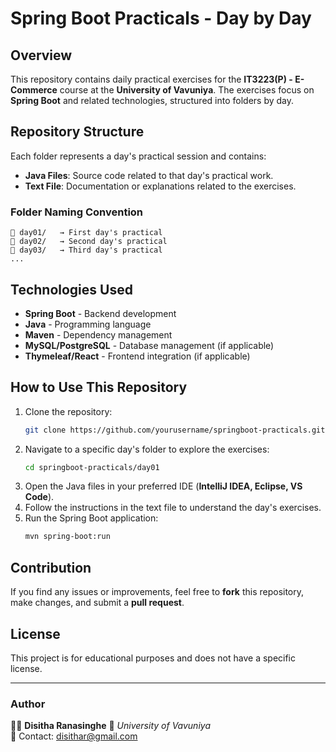# Spring Boot Practicals - Day by Day

## Overview
This repository contains daily practical exercises for the **IT3223(P) - E-Commerce** course at the **University of Vavuniya**. The exercises focus on **Spring Boot** and related technologies, structured into folders by day.

## Repository Structure
Each folder represents a day's practical session and contains:
- **Java Files**: Source code related to that day's practical work.
- **Text File**: Documentation or explanations related to the exercises.

### Folder Naming Convention
```
📂 day01/   → First day's practical
📂 day02/   → Second day's practical
📂 day03/   → Third day's practical
...
```

## Technologies Used
- **Spring Boot** - Backend development
- **Java** - Programming language
- **Maven** - Dependency management
- **MySQL/PostgreSQL** - Database management (if applicable)
- **Thymeleaf/React** - Frontend integration (if applicable)

## How to Use This Repository
1. Clone the repository:
   ```bash
   git clone https://github.com/yourusername/springboot-practicals.git
   ```
2. Navigate to a specific day's folder to explore the exercises:
   ```bash
   cd springboot-practicals/day01
   ```
3. Open the Java files in your preferred IDE (**IntelliJ IDEA, Eclipse, VS Code**).
4. Follow the instructions in the text file to understand the day's exercises.
5. Run the Spring Boot application:
   ```bash
   mvn spring-boot:run
   ```

## Contribution
If you find any issues or improvements, feel free to **fork** this repository, make changes, and submit a **pull request**.

## License
This project is for educational purposes and does not have a specific license.

---
### Author
👨‍💻 **Disitha Ranasinghe**
📌 *University of Vavuniya*  
📧 Contact: disithar@gmail.com
